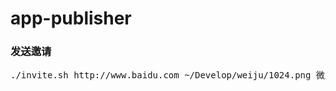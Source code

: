 # app-publisher


### 发送邀请
<pre>
./invite.sh http://www.baidu.com ~/Develop/weiju/1024.png 微居 1.0.7 100 xuwenfa@star-net.cn
</pre>